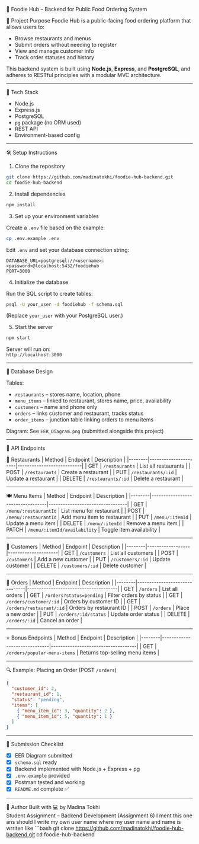 🍔 Foodie Hub – Backend for Public Food Ordering System

 📌 Project Purpose
Foodie Hub is a public-facing food ordering platform that allows users to:
- Browse restaurants and menus
- Submit orders without needing to register
- View and manage customer info
- Track order statuses and history

This backend system is built using **Node.js**, **Express**, and **PostgreSQL**, and adheres to RESTful principles with a modular MVC architecture.

---

 🚀 Tech Stack
- Node.js
- Express.js
- PostgreSQL
- `pg` package (no ORM used)
- REST API
- Environment-based config

---

 🛠️ Setup Instructions

 1. Clone the repository
```bash
git clone https://github.com/madinatokhi/foodie-hub-backend.git
cd foodie-hub-backend
```

 2. Install dependencies
```bash
npm install
```

 3. Set up your environment variables

Create a `.env` file based on the example:

```bash
cp .env.example .env
```

Edit `.env` and set your database connection string:

```
DATABASE_URL=postgresql://<username>:<password>@localhost:5432/foodiehub
PORT=3000

```

 4. Initialize the database

Run the SQL script to create tables:

```bash
psql -U your_user -d foodiehub -f schema.sql
```

(Replace `your_user` with your PostgreSQL user.)

 5. Start the server

```bash
npm start
```

Server will run on:  
`http://localhost:3000`

---

 🧱 Database Design

Tables:
- `restaurants` – stores name, location, phone
- `menu_items` – linked to restaurant, stores name, price, availability
- `customers` – name and phone only
- `orders` – links customer and restaurant, tracks status
- `order_items` – junction table linking orders to menu items

Diagram: See `EER_Diagram.png` (submitted alongside this project)

---

 🔌 API Endpoints

 📍 Restaurants
| Method | Endpoint             | Description               |
|--------|----------------------|---------------------------|
| GET    | `/restaurants`       | List all restaurants      |
| POST   | `/restaurants`       | Create a restaurant       |
| PUT    | `/restaurants/:id`   | Update a restaurant       |
| DELETE | `/restaurants/:id`   | Delete a restaurant       |

---

 🍽️ Menu Items
| Method | Endpoint                         | Description                     |
|--------|----------------------------------|---------------------------------|
| GET    | `/menu/:restaurantId`            | List menu for restaurant        |
| POST   | `/menu/:restaurantId`            | Add menu item to restaurant     |
| PUT    | `/menu/:itemId`                  | Update a menu item              |
| DELETE | `/menu/:itemId`                  | Remove a menu item              |
| PATCH  | `/menu/:itemId/availability`     | Toggle item availability        |

---

 👤 Customers
| Method | Endpoint         | Description         |
|--------|------------------|---------------------|
| GET    | `/customers`     | List all customers  |
| POST   | `/customers`     | Add a new customer  |
| PUT    | `/customers/:id` | Update customer     |
| DELETE | `/customers/:id` | Delete customer     |

---

 🛒 Orders
| Method | Endpoint                      | Description                          |
|--------|-------------------------------|--------------------------------------|
| GET    | `/orders`                     | List all orders                      |
| GET    | `/orders?status=pending`      | Filter orders by status              |
| GET    | `/orders/customer/:id`        | Orders by customer ID                |
| GET    | `/orders/restaurant/:id`      | Orders by restaurant ID              |
| POST   | `/orders`                     | Place a new order                    |
| PUT    | `/orders/:id/status`          | Update order status                  |
| DELETE | `/orders/:id`                 | Cancel an order                      |

---

 ⭐ Bonus Endpoints
| Method | Endpoint                     | Description                        |
|--------|------------------------------|------------------------------------|
| GET    | `/orders/popular-menu-items` | Returns top-selling menu items     |

---

 🔍 Example: Placing an Order (POST `/orders`)
```json
{
  "customer_id": 2,
  "restaurant_id": 1,
  "status": "pending",
  "items": [
    { "menu_item_id": 3, "quantity": 2 },
    { "menu_item_id": 5, "quantity": 1 }
  ]
}
```

---

 📄 Submission Checklist

- [x] EER Diagram submitted
- [x] `schema.sql` ready
- [x] Backend implemented with Node.js + Express + pg
- [x] `.env.example` provided
- [x] Postman tested and working
- [x] `README.md` complete ✅

---

 🙌 Author
Built with 💻 by Madina Tokhi  
Student Assignment – Backend Development (Assignment 6)  I ment this one ans should I write my own user name where my user name and name is wrriten like ```bash
git clone https://github.com/madinatokhi/foodie-hub-backend.git
cd foodie-hub-backend
``` or not
